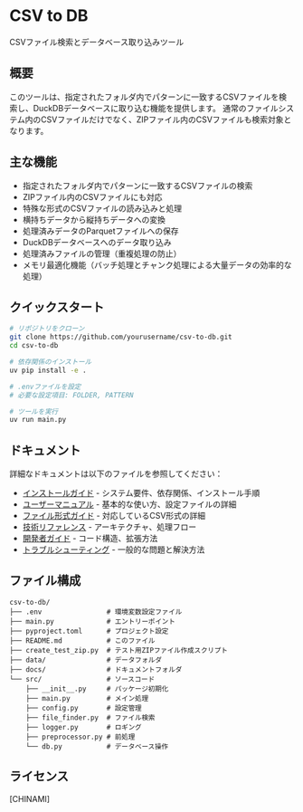 # CSV to DB

CSVファイル検索とデータベース取り込みツール

## 概要

このツールは、指定されたフォルダ内でパターンに一致するCSVファイルを検索し、DuckDBデータベースに取り込む機能を提供します。
通常のファイルシステム内のCSVファイルだけでなく、ZIPファイル内のCSVファイルも検索対象となります。

## 主な機能

- 指定されたフォルダ内でパターンに一致するCSVファイルの検索
- ZIPファイル内のCSVファイルにも対応
- 特殊な形式のCSVファイルの読み込みと処理
- 横持ちデータから縦持ちデータへの変換
- 処理済みデータのParquetファイルへの保存
- DuckDBデータベースへのデータ取り込み
- 処理済みファイルの管理（重複処理の防止）
- メモリ最適化機能（バッチ処理とチャンク処理による大量データの効率的な処理）

## クイックスタート

```bash
# リポジトリをクローン
git clone https://github.com/yourusername/csv-to-db.git
cd csv-to-db

# 依存関係のインストール
uv pip install -e .

# .envファイルを設定
# 必要な設定項目: FOLDER, PATTERN

# ツールを実行
uv run main.py
```

## ドキュメント

詳細なドキュメントは以下のファイルを参照してください：

- [インストールガイド](docs/installation.md) - システム要件、依存関係、インストール手順
- [ユーザーマニュアル](docs/user_manual.md) - 基本的な使い方、設定ファイルの詳細
- [ファイル形式ガイド](docs/file_formats.md) - 対応しているCSV形式の詳細
- [技術リファレンス](docs/technical_reference.md) - アーキテクチャ、処理フロー
- [開発者ガイド](docs/developer_guide.md) - コード構造、拡張方法
- [トラブルシューティング](docs/troubleshooting.md) - 一般的な問題と解決方法

## ファイル構成

```
csv-to-db/
├── .env                # 環境変数設定ファイル
├── main.py             # エントリーポイント
├── pyproject.toml      # プロジェクト設定
├── README.md           # このファイル
├── create_test_zip.py  # テスト用ZIPファイル作成スクリプト
├── data/               # データフォルダ
├── docs/               # ドキュメントフォルダ
└── src/                # ソースコード
    ├── __init__.py     # パッケージ初期化
    ├── main.py         # メイン処理
    ├── config.py       # 設定管理
    ├── file_finder.py  # ファイル検索
    ├── logger.py       # ロギング
    ├── preprocessor.py # 前処理
    └── db.py           # データベース操作
```

## ライセンス

[CHINAMI]
